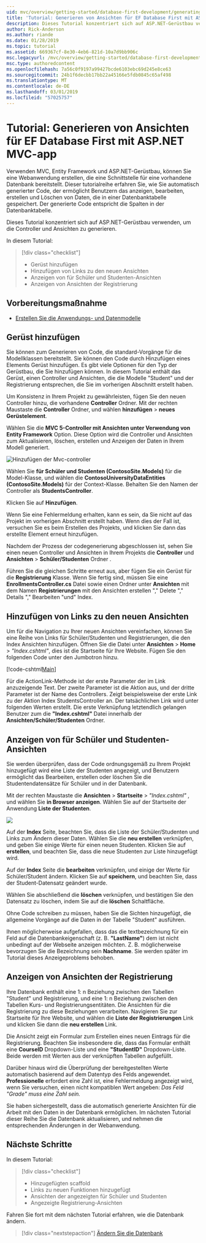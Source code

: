 ```yaml
---
uid: mvc/overview/getting-started/database-first-development/generating-views
title: 'Tutorial: Generieren von Ansichten für EF Database First mit ASP.NET MVC-app'
description: Dieses Tutorial konzentriert sich auf ASP.NET-Gerüstbau verwenden, um die Controller und Ansichten zu generieren.
author: Rick-Anderson
ms.author: riande
ms.date: 01/28/2019
ms.topic: tutorial
ms.assetid: 669367cf-8e30-4eb6-821d-10a7d9bb906c
msc.legacyurl: /mvc/overview/getting-started/database-first-development/generating-views
msc.type: authoredcontent
ms.openlocfilehash: 7a56c0f9197a99427bcde6103ebc69d245e8ce63
ms.sourcegitcommit: 24b1f6decbb17bb22a45166e5fdb0845c65af498
ms.translationtype: MT
ms.contentlocale: de-DE
ms.lasthandoff: 03/01/2019
ms.locfileid: "57025757"
---
```

# <a name="tutorial-generate-views-for-ef-database-first-with-aspnet-mvc-app"></a>Tutorial: Generieren von Ansichten für EF Database First mit ASP.NET MVC-app

Verwenden MVC, Entity Framework und ASP.NET-Gerüstbau, können Sie eine Webanwendung erstellen, die eine Schnittstelle für eine vorhandene Datenbank bereitstellt. Dieser tutorialreihe erfahren Sie, wie Sie automatisch generierter Code, der ermöglicht Benutzern das anzeigen, bearbeiten, erstellen und Löschen von Daten, die in einer Datenbanktabelle gespeichert. Der generierte Code entspricht die Spalten in der Datenbanktabelle.

Dieses Tutorial konzentriert sich auf ASP.NET-Gerüstbau verwenden, um die Controller und Ansichten zu generieren.

In diesem Tutorial:

> [!div class="checklist"]
> * Gerüst hinzufügen
> * Hinzufügen von Links zu den neuen Ansichten
> * Anzeigen von für Schüler und Studenten-Ansichten
> * Anzeigen von Ansichten der Registrierung

## <a name="prerequisite"></a>Vorbereitungsmaßnahme

* [Erstellen Sie die Anwendungs- und Datenmodelle](creating-the-web-application.md)

## <a name="add-scaffold"></a>Gerüst hinzufügen

Sie können zum Generieren von Code, die standard-Vorgänge für die Modellklassen bereitstellt. Sie können den Code durch Hinzufügen eines Elements Gerüst hinzufügen. Es gibt viele Optionen für den Typ der Gerüstbau, die Sie hinzufügen können. In diesem Tutorial enthält das Gerüst, einen Controller und Ansichten, die die Modelle "Student" und der Registrierung entsprechen, die Sie im vorherigen Abschnitt erstellt haben.

Um Konsistenz in Ihrem Projekt zu gewährleisten, fügen Sie den neuen Controller hinzu, die vorhandene **Controller** Ordner. Mit der rechten Maustaste die **Controller** Ordner, und wählen **hinzufügen** > **neues Gerüstelement**.

Wählen Sie die **MVC 5-Controller mit Ansichten unter Verwendung von Entity Framework** Option. Diese Option wird die Controller und Ansichten zum Aktualisieren, löschen, erstellen und Anzeigen der Daten in Ihrem Modell generiert.

![Hinzufügen der Mvc-controller](generating-views/_static/image2.png)

Wählen Sie **für Schüler und Studenten (ContosoSite.Models)** für die Model-Klasse, und wählen die **ContosoUniversityDataEntities (ContosoSite.Models)** für der Context-Klasse. Behalten Sie den Namen der Controller als **StudentsController**.

Klicken Sie auf **Hinzufügen**.

Wenn Sie eine Fehlermeldung erhalten, kann es sein, da Sie nicht auf das Projekt im vorherigen Abschnitt erstellt haben. Wenn dies der Fall ist, versuchen Sie es beim Erstellen des Projekts, und klicken Sie dann das erstellte Element erneut hinzufügen.

Nachdem der Prozess der codegenerierung abgeschlossen ist, sehen Sie einen neuen Controller und Ansichten in Ihrem Projekts die **Controller** und **Ansichten** > **Schüler/Studenten** Ordner .


Führen Sie die gleichen Schritte erneut aus, aber fügen Sie ein Gerüst für die **Registrierung** Klasse. Wenn Sie fertig sind, müssen Sie eine **EnrollmentsController.cs** Datei sowie einen Ordner unter **Ansichten** mit dem Namen **Registrierungen** mit den Ansichten erstellen "," Delete "," Details "," Bearbeiten "und" Index.

## <a name="add-links-to-new-views"></a>Hinzufügen von Links zu den neuen Ansichten

Um für die Navigation zu Ihrer neuen Ansichten vereinfachen, können Sie eine Reihe von Links für Schüler/Studenten und Registrierungen, die den Index Ansichten hinzufügen. Öffnen Sie die Datei unter **Ansichten** > **Home** > *"Index.cshtml"*, dies ist die Startseite für Ihre Website. Fügen Sie den folgenden Code unter den Jumbotron hinzu.

[!code-cshtml[Main](generating-views/samples/sample1.cshtml)]

Für die ActionLink-Methode ist der erste Parameter der im Link anzuzeigende Text. Der zweite Parameter ist die Aktion aus, und der dritte Parameter ist der Name des Controllers. Zeigt beispielsweise der erste Link zu der Aktion Index StudentsController an. Der tatsächlichen Link wird unter folgenden Werten erstellt. Die erste Verknüpfung letztendlich gelangen Benutzer zum die **"Index.cshtml"** Datei innerhalb der **Ansichten/Schüler/Studenten** Ordner.

## <a name="display-student-views"></a>Anzeigen von für Schüler und Studenten-Ansichten

Sie werden überprüfen, dass der Code ordnungsgemäß zu Ihrem Projekt hinzugefügt wird eine Liste der Studenten angezeigt, und Benutzern ermöglicht das Bearbeiten, erstellen oder löschen Sie die Studentendatensätze für Schüler und in der Datenbank.

Mit der rechten Maustaste die **Ansichten** > **Startseite** > *"Index.cshtml"* , und wählen Sie **in Browser anzeigen**. Wählen Sie auf der Startseite der Anwendung **Liste der Studenten**.

![](generating-views/_static/image6.png)

Auf der **Index** Seite, beachten Sie, dass die Liste der Schüler/Studenten und Links zum Ändern dieser Daten. Wählen Sie die **neu erstellen** verknüpfen, und geben Sie einige Werte für einen neuen Studenten. Klicken Sie auf **erstellen**, und beachten Sie, dass die neue Studenten zur Liste hinzugefügt wird.

Auf der **Index** Seite die **bearbeiten** verknüpfen, und einige der Werte für Schüler/Student ändern. Klicken Sie auf **speichern**, und beachten Sie, dass der Student-Datensatz geändert wurde.

Wählen Sie abschließend die **löschen** verknüpfen, und bestätigen Sie den Datensatz zu löschen, indem Sie auf die **löschen** Schaltfläche.

Ohne Code schreiben zu müssen, haben Sie die Sichten hinzugefügt, die allgemeine Vorgänge auf die Daten in der Tabelle "Student" ausführen.

Ihnen möglicherweise aufgefallen, dass das die textbezeichnung für ein Feld auf die Datenbankeigenschaft (z. B. **"LastName"**) dem ist nicht unbedingt auf der Webseite anzeigen möchten. Z. B. möglicherweise bevorzugen Sie die Bezeichnung sein **Nachname**. Sie werden später im Tutorial dieses Anzeigeproblems behoben.

## <a name="display-enrollment-views"></a>Anzeigen von Ansichten der Registrierung

Ihre Datenbank enthält eine 1: n Beziehung zwischen den Tabellen "Student" und Registrierung, und eine 1: n Beziehung zwischen den Tabellen Kurs- und Registrierungsentitäten. Die Ansichten für die Registrierung zu diese Beziehungen verarbeiten. Navigieren Sie zur Startseite für Ihre Website, und wählen die **Liste der Registrierungen** Link und klicken Sie dann die **neu erstellen** Link.

Die Ansicht zeigt ein Formular zum Erstellen eines neuen Eintrags für die Registrierung. Beachten Sie insbesondere die, dass das Formular enthält eine **CourseID** Dropdown-Liste und eine **"StudentID"** Dropdown-Liste. Beide werden mit Werten aus der verknüpften Tabellen aufgefüllt.

Darüber hinaus wird die Überprüfung der bereitgestellten Werte automatisch basierend auf dem Datentyp des Felds angewendet. **Professionelle** erfordert eine Zahl ist, eine Fehlermeldung angezeigt wird, wenn Sie versuchen, einen nicht kompatiblen Wert angeben: *Das Feld "Grade" muss eine Zahl sein.*

Sie haben sichergestellt, dass die automatisch generierte Ansichten für die Arbeit mit den Daten in der Datenbank ermöglichen. Im nächsten Tutorial dieser Reihe Sie die Datenbank aktualisieren, und nehmen die entsprechenden Änderungen in der Webanwendung.

## <a name="next-steps"></a>Nächste Schritte

In diesem Tutorial:

> [!div class="checklist"]
> * Hinzugefügten scaffold
> * Links zu neuen Funktionen hinzugefügt
> * Ansichten der angezeigten für Schüler und Studenten
> * Angezeigte Registrierung-Ansichten

Fahren Sie fort mit dem nächsten Tutorial erfahren, wie die Datenbank ändern.
> [!div class="nextstepaction"]
> [Ändern Sie die Datenbank](changing-the-database.md)
